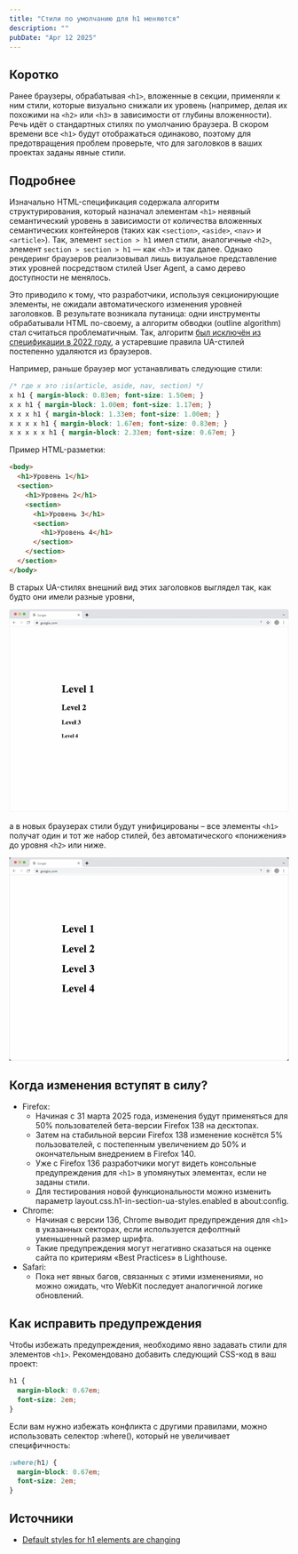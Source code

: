 ```yaml
---
title: "Стили по умолчанию для h1 меняются"
description: ""
pubDate: "Apr 12 2025"
---
```


## Коротко

Ранее браузеры, обрабатывая `<h1>`, вложенные в секции, применяли к ним стили, которые визуально снижали их уровень (например, делая их похожими на `<h2>` или `<h3>` в зависимости от глубины вложенности). Речь идёт о стандартных стилях по умолчанию браузера. В скором времени все `<h1>` будут отображаться одинаково, поэтому для предотвращения проблем проверьте, что для заголовков в ваших проектах заданы явные стили.

## Подробнее
Изначально HTML-спецификация содержала алгоритм структурирования, который назначал элементам `<h1>` неявный семантический уровень в зависимости от количества вложенных семантических контейнеров (таких как `<section>`, `<aside>`, `<nav>` и `<article>`). Так, элемент `section > h1` имел стили, аналогичные `<h2>`, элемент `section > section > h1` — как `<h3>` и так далее. Однако рендеринг браузеров реализовывал лишь визуальное представление этих уровней посредством стилей User Agent, а само дерево доступности не менялось.

Это приводило к тому, что разработчики, используя секционирующие элементы, не ожидали автоматического изменения уровней заголовков. В результате возникала путаница: одни инструменты обрабатывали HTML по-своему, а алгоритм обводки (outline algorithm) стал считаться проблематичным. Так, алгоритм [был исключён из спецификации в 2022 году](https://github.com/whatwg/html/pull/7829), а устаревшие правила UA-стилей постепенно удаляются из браузеров.

Например, раньше браузер мог устанавливать следующие стили:
```css
/* где x это :is(article, aside, nav, section) */
x h1 { margin-block: 0.83em; font-size: 1.50em; }
x x h1 { margin-block: 1.00em; font-size: 1.17em; }
x x x h1 { margin-block: 1.33em; font-size: 1.00em; }
x x x x h1 { margin-block: 1.67em; font-size: 0.83em; }
x x x x x h1 { margin-block: 2.33em; font-size: 0.67em; }
```

Пример HTML-разметки:

```html
<body>
  <h1>Уровень 1</h1>
  <section>
    <h1>Уровень 2</h1>
    <section>
      <h1>Уровень 3</h1>
      <section>
        <h1>Уровень 4</h1>
      </section>
    </section>
  </section>
</body>
```

В старых UA-стилях внешний вид этих заголовков выглядел так, как будто они имели разные уровни,

![](./levels-1.jpg)

а в новых браузерах стили будут унифицированы – все элементы `<h1>` получат один и тот же набор стилей, без автоматического «понижения» до уровня `<h2>` или ниже.

![](./levels-2.jpg)

## Когда изменения вступят в силу?

- Firefox:
    - Начиная с 31 марта 2025 года, изменения будут применяться для 50% пользователей бета-версии Firefox 138 на десктопах.
    - Затем на стабильной версии Firefox 138 изменение коснётся 5% пользователей, с постепенным увеличением до 50% и окончательным внедрением в Firefox 140.
    - Уже с Firefox 136 разработчики могут видеть консольные предупреждения для `<h1>` в упомянутых элементах, если не заданы стили.
    - Для тестирования новой функциональности можно изменить параметр layout.css.h1-in-section-ua-styles.enabled в about:config.
- Chrome:
    - Начиная с версии 136, Chrome выводит предупреждения для `<h1>` в указанных секторах, если используется дефолтный уменьшенный размер шрифта.
    - Такие предупреждения могут негативно сказаться на оценке сайта по критериям «Best Practices» в Lighthouse.
- Safari:
  - Пока нет явных багов, связанных с этими изменениями, но можно ожидать, что WebKit последует аналогичной логике обновлений.

## Как исправить предупреждения
Чтобы избежать предупреждения, необходимо явно задавать стили для элементов `<h1>`. Рекомендовано добавить следующий CSS-код в ваш проект:
```css
h1 {
  margin-block: 0.67em;
  font-size: 2em;
}
```

Если вам нужно избежать конфликта с другими правилами, можно использовать селектор :where(), который не увеличивает специфичность:
```css
:where(h1) {
  margin-block: 0.67em;
  font-size: 2em;
}
```

## Источники
- [Default styles for h1 elements are changing](https://developer.mozilla.org/en-US/blog/h1-element-styles/)
